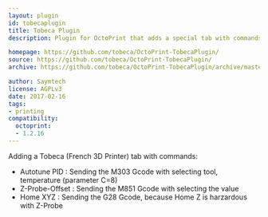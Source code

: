 ```yaml
---
layout: plugin
id: tobecaplugin
title: Tobeca Plugin
description: Plugin for OctoPrint that adds a special tab with commands for the Tobeca 3d printer.

homepage: https://github.com/tobeca/OctoPrint-TobecaPlugin/
source: https://github.com/tobeca/OctoPrint-TobecaPlugin/
archive: https://github.com/tobeca/OctoPrint-TobecaPlugin/archive/master.zip

author: Saymtech
license: AGPLv3
date: 2017-02-16
tags:
- printing
compatibility:
  octoprint:
  - 1.2.16
---
```

Adding a Tobeca (French 3D Printer) tab with commands:

- Autotune PID : Sending the M303 Gcode with selecting tool, temperature  (parameter C=8)
- Z-Probe-Offset : Sending the M851 Gcode with selecting the value
- Home XYZ : Sending the G28 Gcode, because Home Z is harzardous with Z-Probe
                        
